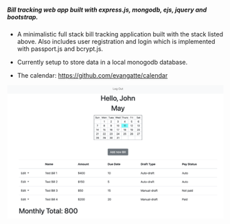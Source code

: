 ##### Bill tracking web app built with express.js, mongodb, ejs, jquery and bootstrap.

- A minimalistic full stack bill tracking application built with the stack listed above. Also includes user registration and login which is implemented with passport.js and bcrypt.js.

- Currently setup to store data in a local monogodb database.

- The calendar: https://github.com/evangatte/calendar



![Bill Dashboard](ExampleImages/bill_dashboard.png)

